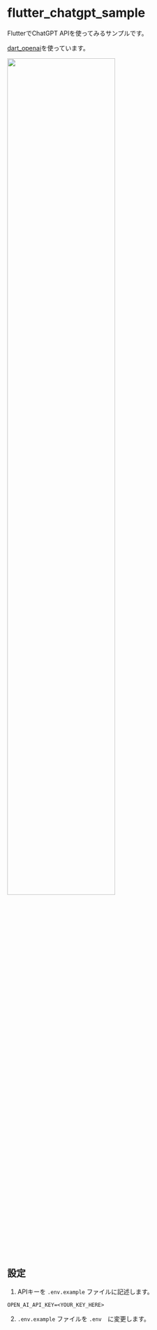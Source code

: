 # flutter_chatgpt_sample

FlutterでChatGPT APIを使ってみるサンプルです。

[dart_openai](https://pub.dev/packages/dart_openai)を使っています。

<img src="https://user-images.githubusercontent.com/90010509/222893489-d3a9390f-4f15-4264-88c1-bb84d383b08c.png" width="70%" />

## 設定

1. APIキーを `.env.example` ファイルに記述します。

```
OPEN_AI_API_KEY=<YOUR_KEY_HERE>
```

2. `.env.example` ファイルを `.env`　に変更します。
